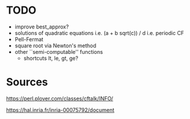 
# TODO

* improve best_approx?
* solutions of quadratic equations
  i.e. (a + b sqrt(c)) / d
  i.e. periodic CF
* Pell-Fermat
* square root via Newton's method
* other ``semi-computable'' functions
  * shortcuts lt, le, gt, ge?

# Sources

  https://perl.plover.com/classes/cftalk/INFO/

  https://hal.inria.fr/inria-00075792/document
